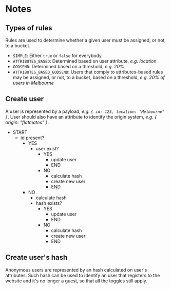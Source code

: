 # Notes

## Types of rules

Rules are used to determine whether a given user must be assigned, or not, to a bucket.

* `SIMPLE`: Either `true` or `false` for everybody
* `ATTRIBUTES_BASED`: Determined based on user attribute, _e.g. location_
* `GODSEND`: Determined based on a threshold, _e.g. 20%_
* `ATTRIBUTES_BASED_GODSEND`: Users that comply to attributes-based rules may be assigned, or not, to a bucket, based on a threshold, _e.g. 20% of users in Melbourne_

## Create user

A user is represented by a payload, _e.g. `{ id: 123, location: "Melbourne" }`_. User should also have an attribute to identify the origin system, _e.g. { origin: "flatmates" }_.

* START
  * id present?
    * YES
      * user exist?
        * YES
          * update user
          * END
        * NO
          * calculate hash
          * create new user
          * END
    * NO
      * calculate hash
      * hash exists?
        * YES
          * update user
          * END
        * NO
          * calculate hash
          * create new user
          * END

## Create user's hash
Anonymous users are represented by an hash calculated on user's attributes. Such hash can be used to identify an user that registers to the website and it's no longer a guest, so that all the toggles still apply.
